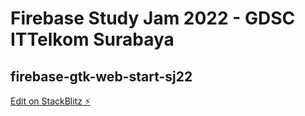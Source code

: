 # Firebase Study Jam 2022 - GDSC ITTelkom Surabaya
## firebase-gtk-web-start-sj22

[Edit on StackBlitz ⚡️](https://stackblitz.com/edit/firebase-gtk-web-start-ezuhm7)
